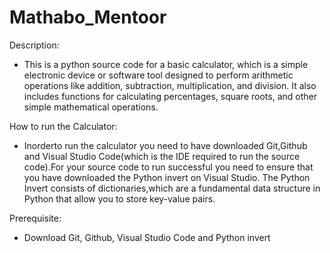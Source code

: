 # Mathabo_Mentoor
 Description:

 - This is a python source code for a basic calculator, which is a simple electronic device or software tool designed to perform arithmetic operations like addition, subtraction, multiplication, and division. It also includes functions for calculating percentages, square roots, and other simple mathematical operations.

 How to run the Calculator:

- Inorderto run the calculator you need to have downloaded Git,Github and Visual Studio Code(which is the IDE required to run the source code).For your source code to run successful you need to ensure that you have downloaded the Python invert on Visual Studio. The Python Invert consists of dictionaries,which are a fundamental data structure in Python that allow you to store key-value pairs.

 Prerequisite:
 - Download Git, Github, Visual Studio Code and Python invert
